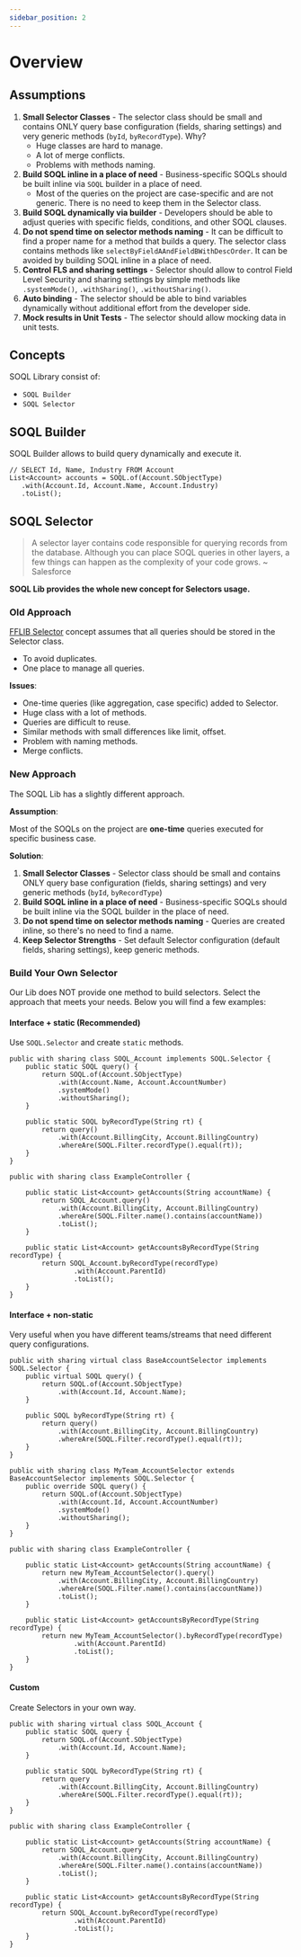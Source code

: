 ```yaml
---
sidebar_position: 2
---
```


# Overview

## Assumptions

1. **Small Selector Classes** - The selector class should be small and contains ONLY query base configuration (fields, sharing settings) and very generic methods (`byId`, `byRecordType`). Why?
   - Huge classes are hard to manage.
   - A lot of merge conflicts.
   - Problems with methods naming.
2. **Build SOQL inline in a place of need** - Business-specific SOQLs should be built inline via `SOQL` builder in a place of need.
   - Most of the queries on the project are case-specific and are not generic. There is no need to keep them in the Selector class.
3. **Build SOQL dynamically via builder** - Developers should be able to adjust queries with specific fields, conditions, and other SOQL clauses.
4. **Do not spend time on selector methods naming** - It can be difficult to find a proper name for a method that builds a query. The selector class contains methods like `selectByFieldAAndFieldBWithDescOrder`. It can be avoided by building SOQL inline in a place of need.
5. **Control FLS and sharing settings** - Selector should allow to control Field Level Security and sharing settings by simple methods like `.systemMode()`, `.withSharing()`, `.withoutSharing()`.
6. **Auto binding** - The selector should be able to bind variables dynamically without additional effort from the developer side.
7. **Mock results in Unit Tests** - The selector should allow mocking data in unit tests.

## Concepts

SOQL Library consist of:

- `SOQL Builder`
- `SOQL Selector`

## SOQL Builder

SOQL Builder allows to build query dynamically and execute it.

```apex
// SELECT Id, Name, Industry FROM Account
List<Account> accounts = SOQL.of(Account.SObjectType)
   .with(Account.Id, Account.Name, Account.Industry)
   .toList();
```

## SOQL Selector

> A selector layer contains code responsible for querying records from the database. Although you can place SOQL queries in other layers, a few things can happen as the complexity of your code grows. ~ Salesforce

**SOQL Lib provides the whole new concept for Selectors usage.**

### Old Approach

[FFLIB Selector](https://github.com/apex-enterprise-patterns/fflib-apex-common/blob/master/sfdx-source/apex-common/main/classes/fflib_SObjectSelector.cls) concept assumes that all queries  should be stored in the Selector class.

- To avoid duplicates.
- One place to manage all queries.

**Issues**:
- One-time queries (like aggregation, case specific) added to Selector.
- Huge class with a lot of methods.
- Queries are difficult to reuse.
- Similar methods with small differences like limit, offset.
- Problem with naming methods.
- Merge conflicts.

### New Approach

The SOQL Lib has a slightly different approach.

**Assumption**:

Most of the SOQLs on the project are **one-time** queries executed for specific business case.

**Solution**:
1. **Small Selector Classes** - Selector class should be small and contains ONLY query base configuration (fields, sharing settings) and very generic methods (`byId`, `byRecordType`)
2. **Build SOQL inline in a place of need** - Business-specific SOQLs should be built inline via the SOQL builder in the place of need.
3. **Do not spend time on selector methods naming** - Queries are created inline, so there's no need to find a name.
4. **Keep Selector Strengths** - Set default Selector configuration (default fields, sharing settings), keep generic methods.

### Build Your Own Selector

Our Lib does NOT provide one method to build selectors. Select the approach that meets your needs. Below you will find a few examples:

#### Interface + static (Recommended)

Use `SOQL.Selector` and create `static` methods.

```apex
public with sharing class SOQL_Account implements SOQL.Selector {
    public static SOQL query() {
        return SOQL.of(Account.SObjectType)
            .with(Account.Name, Account.AccountNumber)
            .systemMode()
            .withoutSharing();
    }

    public static SOQL byRecordType(String rt) {
        return query()
            .with(Account.BillingCity, Account.BillingCountry)
            .whereAre(SOQL.Filter.recordType().equal(rt));
    }
}
```

```apex
public with sharing class ExampleController {

    public static List<Account> getAccounts(String accountName) {
        return SOQL_Account.query()
            .with(Account.BillingCity, Account.BillingCountry)
            .whereAre(SOQL.Filter.name().contains(accountName))
            .toList();
    }

    public static List<Account> getAccountsByRecordType(String recordType) {
        return SOQL_Account.byRecordType(recordType)
                .with(Account.ParentId)
                .toList();
    }
}
```

#### Interface + non-static

Very useful when you have different teams/streams that need different query configurations.

```apex
public with sharing virtual class BaseAccountSelector implements SOQL.Selector {
    public virtual SOQL query() {
        return SOQL.of(Account.SObjectType)
            .with(Account.Id, Account.Name);
    }

    public SOQL byRecordType(String rt) {
        return query()
            .with(Account.BillingCity, Account.BillingCountry)
            .whereAre(SOQL.Filter.recordType().equal(rt));
    }
}
```

```apex
public with sharing class MyTeam_AccountSelector extends BaseAccountSelector implements SOQL.Selector {
    public override SOQL query() {
        return SOQL.of(Account.SObjectType)
            .with(Account.Id, Account.AccountNumber)
            .systemMode()
            .withoutSharing();
    }
}
```

```apex
public with sharing class ExampleController {

    public static List<Account> getAccounts(String accountName) {
        return new MyTeam_AccountSelector().query()
            .with(Account.BillingCity, Account.BillingCountry)
            .whereAre(SOQL.Filter.name().contains(accountName))
            .toList();
    }

    public static List<Account> getAccountsByRecordType(String recordType) {
        return new MyTeam_AccountSelector().byRecordType(recordType)
                .with(Account.ParentId)
                .toList();
    }
}
```

#### Custom

Create Selectors in your own way.

```apex
public with sharing virtual class SOQL_Account {
    public static SOQL query {
        return SOQL.of(Account.SObjectType)
            .with(Account.Id, Account.Name);
    }

    public static SOQL byRecordType(String rt) {
        return query
            .with(Account.BillingCity, Account.BillingCountry)
            .whereAre(SOQL.Filter.recordType().equal(rt));
    }
}
```

```apex
public with sharing class ExampleController {

    public static List<Account> getAccounts(String accountName) {
        return SOQL_Account.query
            .with(Account.BillingCity, Account.BillingCountry)
            .whereAre(SOQL.Filter.name().contains(accountName))
            .toList();
    }

    public static List<Account> getAccountsByRecordType(String recordType) {
        return SOQL_Account.byRecordType(recordType)
                .with(Account.ParentId)
                .toList();
    }
}
```
